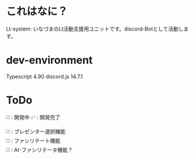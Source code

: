 # これはなに？
Lt-system: いなづまのLt活動支援用ユニットです。discord-Botとして活動します。

# dev-environment

Typescript 4.90
discord.js 14.7.1

# ToDo
◻️ : 開発中
✅ : 開発完了

◻️ : プレゼンター選択機能  
◻️ : ファシリテート機能  
◻️ : AI-ファシリテータ機能？  

